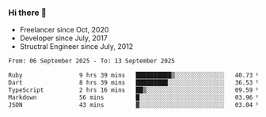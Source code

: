 ### Hi there 👋

- Freelancer since Oct, 2020
- Developer since July, 2017
- Structral Engineer since July, 2012

<!--START_SECTION:waka-->

```txt
From: 06 September 2025 - To: 13 September 2025

Ruby                9 hrs 39 mins   ██████████▒░░░░░░░░░░░░░░   40.73 %
Dart                8 hrs 39 mins   █████████░░░░░░░░░░░░░░░░   36.53 %
TypeScript          2 hrs 16 mins   ██▒░░░░░░░░░░░░░░░░░░░░░░   09.59 %
Markdown            56 mins         █░░░░░░░░░░░░░░░░░░░░░░░░   03.96 %
JSON                43 mins         ▓░░░░░░░░░░░░░░░░░░░░░░░░   03.04 %
```

<!--END_SECTION:waka-->

